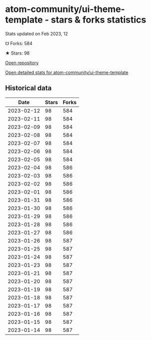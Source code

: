 # atom-community/ui-theme-template - stars & forks statistics

Stats updated on Feb 2023, 12

☋ Forks: 584

★ Stars: 98

[Open repository](https://github.com/atom-community/ui-theme-template)

[Open detailed stats for atom-community/ui-theme-template](https://reviewgithub.com/rep/atom-community/ui-theme-template)

## Historical data
| Date | Stars | Forks |
|------|-------|-------|
| 2023-02-12 | 98 | 584 | 
| 2023-02-11 | 98 | 584 | 
| 2023-02-09 | 98 | 584 | 
| 2023-02-08 | 98 | 584 | 
| 2023-02-07 | 98 | 584 | 
| 2023-02-06 | 98 | 584 | 
| 2023-02-05 | 98 | 584 | 
| 2023-02-04 | 98 | 586 | 
| 2023-02-03 | 98 | 586 | 
| 2023-02-02 | 98 | 586 | 
| 2023-02-01 | 98 | 586 | 
| 2023-01-31 | 98 | 586 | 
| 2023-01-30 | 98 | 586 | 
| 2023-01-29 | 98 | 586 | 
| 2023-01-28 | 98 | 586 | 
| 2023-01-27 | 98 | 586 | 
| 2023-01-26 | 98 | 587 | 
| 2023-01-25 | 98 | 587 | 
| 2023-01-24 | 98 | 587 | 
| 2023-01-23 | 98 | 587 | 
| 2023-01-21 | 98 | 587 | 
| 2023-01-20 | 98 | 587 | 
| 2023-01-19 | 98 | 587 | 
| 2023-01-18 | 98 | 587 | 
| 2023-01-17 | 98 | 587 | 
| 2023-01-16 | 98 | 587 | 
| 2023-01-15 | 98 | 587 | 
| 2023-01-14 | 98 | 587 | 

